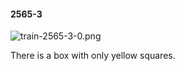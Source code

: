 #### 2565-3
![train-2565-3-0.png](https://github.com/lil-lab/nlvr/raw/master/nlvr/train/images/53/train-2565-3-0.png "train-2565-3-0.png")

There is a box with only yellow squares.